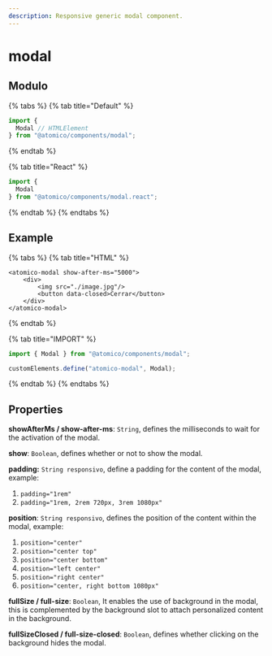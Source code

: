 ```yaml
---
description: Responsive generic modal component.
---
```


# modal

## Modulo

{% tabs %}
{% tab title="Default" %}
```javascript
import {
  Modal // HTMLElement
} from "@atomico/components/modal";
```
{% endtab %}

{% tab title="React" %}
```jsx
import {
  Modal 
} from "@atomico/components/modal.react";
```
{% endtab %}
{% endtabs %}

## Example

{% tabs %}
{% tab title="HTML" %}
```markup
<atomico-modal show-after-ms="5000">
    <div>
        <img src="./image.jpg"/>
        <button data-closed>Cerrar</button>
    </div>
</atomico-modal>
```
{% endtab %}

{% tab title="IMPORT" %}
```javascript
import { Modal } from "@atomico/components/modal";

customElements.define("atomico-modal", Modal);
```
{% endtab %}
{% endtabs %}

## Properties

**showAfterMs / show-after-ms**: `String`, defines the milliseconds to wait for the activation of the modal.

**show**: `Boolean`, defines whether or not to show the modal.

**padding:** `String responsivo`, define a padding for the content of the modal, example:

1. `padding="1rem"`
2. `padding="1rem, 2rem 720px, 3rem 1080px"`

**position**: `String responsivo`, defines the position of the content within the modal, example:

1. `position="center"`
2. `position="center top"`
3. `position="center bottom"`
4. `position="left center"`
5. `position="right center"`
6. `position="center, right bottom 1080px"`

**fullSize / full-size**: `Boolean`, It enables the use of background in the modal, this is complemented by the background slot to attach personalized content in the background.

**fullSizeClosed / full-size-closed**: `Boolean`, defines whether clicking on the background hides the modal.


